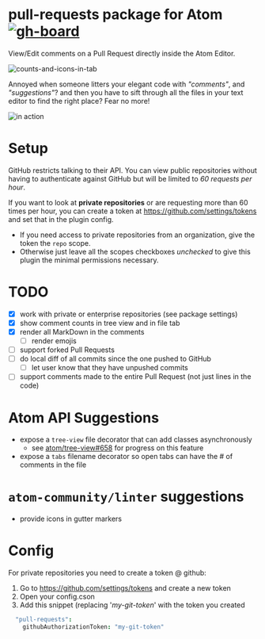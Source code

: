 # pull-requests package for Atom [![gh-board](https://img.shields.io/github/issues/philschatz/atom-pull-requests.svg?label=Issues%20%28gh-board%29)](http://philschatz.com/gh-board/#/r/philschatz:atom-pull-requests)

View/Edit comments on a Pull Request directly inside the Atom Editor.

![counts-and-icons-in-tab](https://cloud.githubusercontent.com/assets/253202/11326511/82360626-9139-11e5-8466-ed2d356cb0d8.png)

Annoyed when someone litters your elegant code with _"comments"_, and _"suggestions"_? and then you have to sift through all the files in your text editor to find the right place? Fear no more!

![in action](https://cloud.githubusercontent.com/assets/253202/11237087/a3568100-8dab-11e5-8d9d-3bc9cc3dc5af.gif)


# Setup

GitHub restricts talking to their API. You can view public repositories without having to authenticate against GitHub but will be limited to _60 requests per hour_.

If you want to look at **private repositories** or are requesting more than 60 times per hour, you can create a token at https://github.com/settings/tokens and set that in the plugin config. 

- If you need access to private repositories from an organization, give the token the `repo` scope.
- Otherwise just leave all the scopes checkboxes _unchecked_ to give this plugin the minimal permissions necessary.


# TODO

- [x] work with private or enterprise repositories (see package settings)
- [x] show comment counts in tree view and in file tab
- [x] render all MarkDown in the comments
  - [ ] render emojis
- [ ] support forked Pull Requests
- [ ] do local diff of all commits since the one pushed to GitHub
  - [ ] let user know that they have unpushed commits
- [ ] support comments made to the entire Pull Request (not just lines in the code)

# Atom API Suggestions

- expose a `tree-view` file decorator that can add classes asynchronously
  - see [atom/tree-view#658](https://github.com/atom/tree-view/pull/658) for progress on this feature
- expose a `tabs` filename decorator so open tabs can have the # of comments in the file

# `atom-community/linter` suggestions

- provide icons in gutter markers

# Config

For private repositories you need to create a token @ github:
 1. Go to https://github.com/settings/tokens and create a new token
 2. Open your config.cson
 3. Add this snippet (replacing '*my-git-token*' with the token you created
```cson  
  "pull-requests":
    githubAuthorizationToken: "my-git-token"
```
